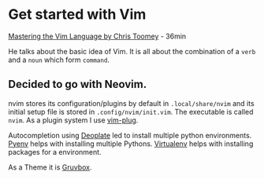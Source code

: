 # Get started with Vim

[Mastering the Vim Language by Chris Toomey](https://www.youtube.com/watch?v=wlR5gYd6um0) - 36min

He talks about the basic idea of Vim. It is all about the combination of a `verb` and a `noun` which form `command`.


## Decided to go with Neovim.

nvim stores its configuration/plugins by default in `.local/share/nvim` and its initial setup file is stored in `.config/nvim/init.vim`. The executable is called `nvim`. As a plugin system I use [vim-plug](https://github.com/junegunn/vim-plug).

Autocompletion using [Deoplate](https://github.com/Shougo/deoplete.nvim) led to install multiple python environments.  
[Pyenv](https://github.com/pyenv/pyenv-installer) helps with installing multiple Pythons.
[Virtualenv](http://docs.python-guide.org/en/latest/dev/virtualenvs/#lower-level-virtualenv) helps with installing packages for a environment.

As a Theme it is [Gruvbox](https://github.com/morhetz/gruvbox).


